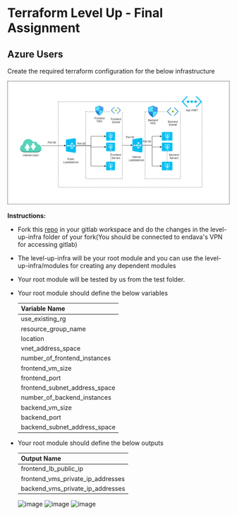 # Terraform Level Up - Final Assignment

## Azure Users

Create the required terraform configuration for the below infrastructure

![Azure ifra](./azureinfra.png)


**Instructions:** 

* Fork this [repo](https://gitlab.endava.com/Sivakumar.Palanisamy/tf-level-up-assignment-azure) in your gitlab workspace and do the changes in the level-up-infra folder of your fork(You should be connected to endava's VPN for accessing gitlab)
* The level-up-infra will be your root module and you can use the level-up-infra/modules for creating any dependent modules
* Your root module will be tested by us from the test folder. 
* Your root module should define the below variables  

  | Variable Name                  |
  |--------------------------------|
  |  use_existing_rg               | 
  |  resource_group_name           |
  |  location                      |
  |  vnet_address_space            |
  |  number_of_frontend_instances  |
  |  frontend_vm_size              |
  |  frontend_port                 |
  |  frontend_subnet_address_space |
  |  number_of_backend_instances   |
  |  backend_vm_size               |
  |  backend_port                  |
  |  backend_subnet_address_space  |

* Your root module should define the below outputs  


  | Output Name                       |
  |-----------------------------------|
  |  frontend_lb_public_ip            | 
  |  frontend_vms_private_ip_addresses|
  |  backend_vms_private_ip_addresses |


  ![image](https://github.com/GiuliBentancor/terraform_final_assignment/assets/54630519/8af6fccf-81b7-4f6d-9660-42e764dc2e46)
  ![image](https://github.com/GiuliBentancor/terraform_final_assignment/assets/54630519/c9b2c174-0cb1-4892-80bf-5e8fbed7018d)
  ![image](https://github.com/GiuliBentancor/terraform_final_assignment/assets/54630519/79e3ff4c-5b60-4519-a966-38127959166f)





